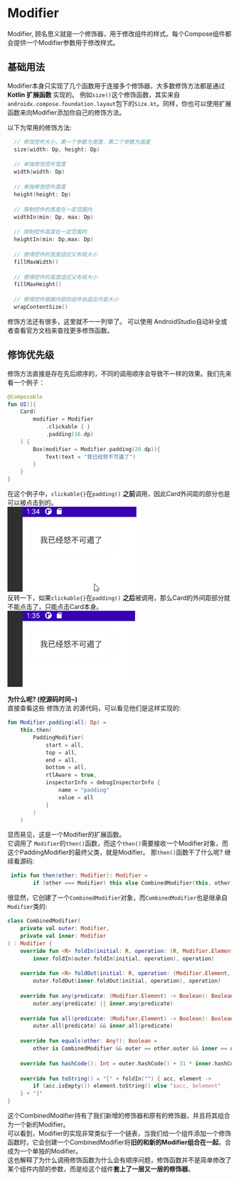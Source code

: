 # Modifier
Modifier, 顾名思义就是一个修饰器，用于修改组件的样式。每个Compose组件都会提供一个Modifier参数用于修改样式。

## 基础用法
Modifier本身只实现了几个函数用于连接多个修饰器，大多数修饰方法都是通过 **Kotlin 扩展函数** 实现的。
例如`size()`这个修饰函数，其实来自`androidx.compose.foundation.layout`包下的`Size.kt`。同样，你也可以使用扩展函数来向Modifier添加你自己的修饰方法。

以下为常用的修饰方法:  
``` Kotlin
  // 修改控件大小，第一个参数为宽度，第二个参数为高度
  size(width: Dp, height: Dp)
  
  // 单独修改控件宽度
  width(width: Dp)
  
  // 单独修改控件高度
  height(height: Dp)
  
  // 限制控件的宽度在一定范围内
  widthIn(min: Dp, max: Dp)
  
  // 限制控件高度在一定范围内
  heightIn(min: Dp,max: Dp)
  
  // 使得控件的宽度适应父布局大小
  fillMaxWidth()
  
  // 使得控件的高度适应父布局大小
  fillMaxHeight()
  
  // 使得控件根据内部的组件自适应内容大小
  wrapContentSize()
```
修饰方法还有很多，这里就不一一列举了。
可以使用 AndroidStudio自动补全或者查看官方文档来查找更多修饰函数。

## 修饰优先级
修饰方法直接是存在先后顺序的，不同的调用顺序会导致不一样的效果。我们先来看一个例子：
``` kotlin
@Composable
fun UI(){
    Card(
        modifier = Modifier
            .clickable { }
            .padding(16.dp)
    ) {
        Box(modifier = Modifier.padding(20.dp)){
            Text(text = "我已经怒不可遏了")
        }
    }
}
```
在这个例子中，`clickable{}`在`padding()` **之前**调用，因此Card外间距的部分也是可以被点击到的。   
![](../assets/parameters/modifier1.gif)   
反转一下，如果`clickable{}`在`padding()` **之后**被调用，那么Card的外间距部分就不能点击了，只能点击Card本身。   
![](../assets/parameters/modifier2.gif)

**为什么呢? (挖源码时间~)**   
直接查看这些 修饰方法 的源代码，可以看见他们是这样实现的:
``` kotlin
fun Modifier.padding(all: Dp) =
    this.then(
        PaddingModifier(
            start = all,
            top = all,
            end = all,
            bottom = all,
            rtlAware = true,
            inspectorInfo = debugInspectorInfo {
                name = "padding"
                value = all
            }
        )
    )
```
显而易见，这是一个Modifier的扩展函数。  
它调用了 `Modifier`的`then()`函数，而这个`then()`需要接收一个Modifier对象，而这个PaddingModifier的最终父类，就是Modifier。
那`then()`函数干了什么呢? 继续看源码:   
``` kotlin
 infix fun then(other: Modifier): Modifier =
        if (other === Modifier) this else CombinedModifier(this, other)
```
很显然，它创建了一个`CombinedModifier`对象，而`CombinedModifier`也是继承自`Modifier`类的:   
```kotlin
class CombinedModifier(
    private val outer: Modifier,
    private val inner: Modifier
) : Modifier {
    override fun <R> foldIn(initial: R, operation: (R, Modifier.Element) -> R): R =
        inner.foldIn(outer.foldIn(initial, operation), operation)

    override fun <R> foldOut(initial: R, operation: (Modifier.Element, R) -> R): R =
        outer.foldOut(inner.foldOut(initial, operation), operation)

    override fun any(predicate: (Modifier.Element) -> Boolean): Boolean =
        outer.any(predicate) || inner.any(predicate)

    override fun all(predicate: (Modifier.Element) -> Boolean): Boolean =
        outer.all(predicate) && inner.all(predicate)

    override fun equals(other: Any?): Boolean =
        other is CombinedModifier && outer == other.outer && inner == other.inner

    override fun hashCode(): Int = outer.hashCode() + 31 * inner.hashCode()

    override fun toString() = "[" + foldIn("") { acc, element ->
        if (acc.isEmpty()) element.toString() else "$acc, $element"
    } + "]"
}
```
这个CombinedModifier持有了我们新增的修饰器和原有的修饰器，并且将其组合为一个新的Modifier。   
可以看到，Modifier的实现非常类似于一个链表，当我们给一个组件添加一个修饰函数时，它会创建一个CombinedModifier将**旧的和新的Modifier组合在一起**，合成为一个单独的Modifier。   
这也解释了为什么调用修饰函数为什么会有顺序问题，修饰函数并不是简单修改了某个组件内部的参数，而是给这个组件**套上了一层又一层的修饰器**。

